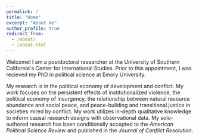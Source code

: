 ```yaml
---
permalink: /
title: "Home"
excerpt: "About me"
author_profile: true
redirect_from: 
  - /about/
  - /about.html
---
```


Welcome! I am a postdoctoral researcher at the University of Southern California's Center for International Studies. Prior to this appointment, I was recieved my PhD in political science at Emory University. 

My research is in the political economy of development and conflict. My work focuses on the persistent effects of institutionalized violence, the political economy of insurgency, the relationship between natural resource abundance and social peace, and peace-building and transitional justice in societies mired by conflict. My work utilizes in-depth qualitative knowledge to inform causal research designs with observational data. My solo-authored research has been conditionally accepted to the _American Political Science Review_ and published in the _Journal of Conflict Resolution_.


